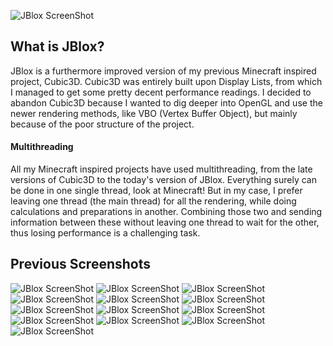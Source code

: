 ![JBlox ScreenShot](http://i.gyazo.com/168df7718d097006523cd8dd738ec075.png)
## What is JBlox?
JBlox is a furthermore improved version of my previous Minecraft inspired project, Cubic3D. Cubic3D was entirely built upon Display Lists, from which I managed to get some pretty decent performance readings. I decided to abandon Cubic3D because I wanted to dig deeper into OpenGL and use the newer rendering methods, like VBO (Vertex Buffer Object), but mainly because of the poor structure of the project.

#### Multithreading
All my Minecraft inspired projects have used multithreading, from the late versions of Cubic3D to the today's version of JBlox. Everything surely can be done in one single thread, look at Minecraft! But in my case, I prefer leaving one thread (the main thread) for all the rendering, while doing calculations and preparations in another. Combining those two and sending information between these without leaving one thread to wait for the other, thus losing performance is a challenging task.

## Previous Screenshots
![JBlox ScreenShot](http://i.gyazo.com/a5c771f68d8b3971761917d6e6876654.png)
![JBlox ScreenShot](http://gyazo.com/23d510d8701cc19383344d54ae19acc5.png)
![JBlox ScreenShot](http://gyazo.com/3f8e9da7d869c48a1a68f1c6d9161b3d.png)
![JBlox ScreenShot](http://gyazo.com/3939f15ff2d48661d1564ea77a514a3d.png)
![JBlox ScreenShot](http://gyazo.com/c44607fa48a75ebd4e6ada1b44ab16e4.png)
![JBlox ScreenShot](http://gyazo.com/a5a08801f693afd703f608e04677fe63.png)
![JBlox ScreenShot](http://gyazo.com/0aededb7c543ff22cbfd70c96c68cc21.png)
![JBlox ScreenShot](http://gyazo.com/c185d58390ca9ed8e41310a4a3c89856.png)
![JBlox ScreenShot](http://gyazo.com/028409222bad742bcde7f21ac83a29b6.png)
![JBlox ScreenShot](http://gyazo.com/b4140b93cbf2cb8dd6176da242f4f727.png)
![JBlox ScreenShot](http://gyazo.com/9cd163db38d9cf4753e73918c88f1af2.png)
![JBlox ScreenShot](http://gyazo.com/994cbd95ee30b8fcced8192f44f5a9e0.png)
![JBlox ScreenShot](http://gyazo.com/a4a008c3b5bfdb1ca4ebd5d2ef5e0e2b.png)
